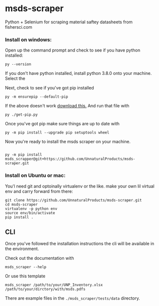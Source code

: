 # msds-scraper
Python + Selenium for scraping material saftey datasheets from fishersci.com

### Install on windows:

Open up the command prompt and check to see if you have python installed:

```
py --version
```
If you don't have python installed, install python 3.8.0 onto your machine. Select the 

Next, check to see if you've got pip installed
```
py -m ensurepip --default-pip
```
If the above doesn't work [download this.](https://bootstrap.pypa.io/get-pip.py) And run that file
with 
```
py ./get-pip.py
```
Once you've got pip make sure things are up to date with
```
py -m pip install --upgrade pip setuptools wheel
```
Now you're ready to install the msds scraper on your machine.
```

py -m pip install msds_scrapper@git+https://github.com/UnnaturalProducts/msds-scraper.git
```

### Install on Ubuntu or mac:  
You'l need git and optoinally virtualenv or the like.
make your own lil virtual env and carry forward from there:

```
git clone https://github.com/UnnaturalProducts/msds-scraper.git
cd msds-scraper
virtualenv -p python env
source env/bin/activate
pip install .
```

## CLI

Once you've followed the installation instructions the cli will be available in the environment.

Check out the documentation with
```
msds_scraper --help
```
Or use this template
```
msds_scraper /path/to/your/UNP_Inventory.xlsx /path/to/your/dirctory/with/msds.pdfs
```

There are example files in the `./msds_scraper/tests/data` directory.
